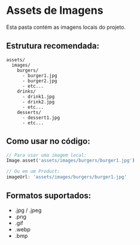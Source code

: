 # Assets de Imagens

Esta pasta contém as imagens locais do projeto.

## Estrutura recomendada:

```
assets/
  images/
    burgers/
      - burger1.jpg
      - burger2.jpg
      - etc...
    drinks/
      - drink1.jpg
      - drink2.jpg
      - etc...
    desserts/
      - dessert1.jpg
      - etc...
```

## Como usar no código:

```dart
// Para usar uma imagem local:
Image.asset('assets/images/burgers/burger1.jpg')

// Ou em um Product:
imageUrl: 'assets/images/burgers/burger1.jpg'
```

## Formatos suportados:
- .jpg / .jpeg
- .png
- .gif
- .webp
- .bmp

